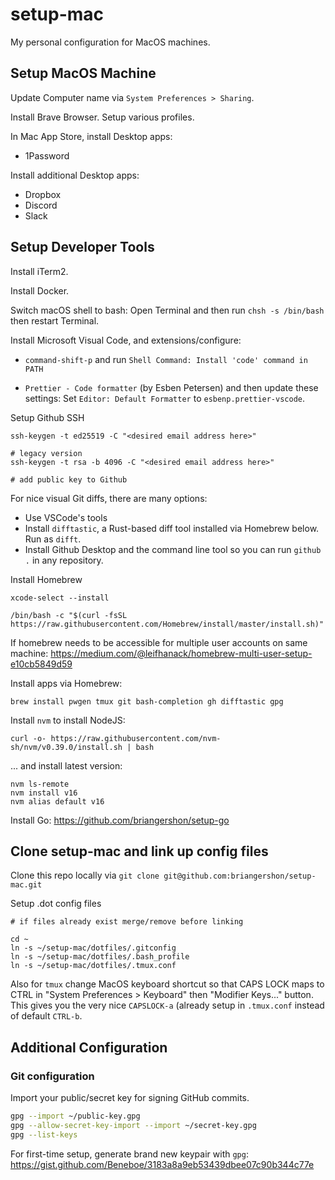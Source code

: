 # setup-mac

My personal configuration for MacOS machines.

## Setup MacOS Machine

Update Computer name via `System Preferences > Sharing`.

Install Brave Browser. Setup various profiles.

In Mac App Store, install Desktop apps:

- 1Password

Install additional Desktop apps:

- Dropbox
- Discord
- Slack

## Setup Developer Tools

Install iTerm2.

Install Docker.

Switch macOS shell to bash: Open Terminal and then run `chsh -s /bin/bash` then restart Terminal.

Install Microsoft Visual Code, and extensions/configure:

- `command-shift-p` and run `Shell Command: Install 'code' command in PATH`

- `Prettier - Code formatter` (by Esben Petersen) and then update these settings: Set `Editor: Default Formatter` to `esbenp.prettier-vscode`.

Setup Github SSH

    ssh-keygen -t ed25519 -C "<desired email address here>"

    # legacy version
    ssh-keygen -t rsa -b 4096 -C "<desired email address here>"

    # add public key to Github

For nice visual Git diffs, there are many options:

- Use VSCode's tools
- Install `difftastic`, a Rust-based diff tool installed via Homebrew below. Run as `difft`.
- Install Github Desktop and the command line tool so you can run `github .` in any repository.

Install Homebrew

    xcode-select --install

    /bin/bash -c "$(curl -fsSL https://raw.githubusercontent.com/Homebrew/install/master/install.sh)"

If homebrew needs to be accessible for multiple user accounts on same machine: <https://medium.com/@leifhanack/homebrew-multi-user-setup-e10cb5849d59>

Install apps via Homebrew:

    brew install pwgen tmux git bash-completion gh difftastic gpg

Install `nvm` to install NodeJS:

    curl -o- https://raw.githubusercontent.com/nvm-sh/nvm/v0.39.0/install.sh | bash

... and install latest version:

    nvm ls-remote
    nvm install v16
    nvm alias default v16

Install Go: https://github.com/briangershon/setup-go

## Clone setup-mac and link up config files

Clone this repo locally via `git clone git@github.com:briangershon/setup-mac.git`

Setup .dot config files

    # if files already exist merge/remove before linking

    cd ~
    ln -s ~/setup-mac/dotfiles/.gitconfig
    ln -s ~/setup-mac/dotfiles/.bash_profile
    ln -s ~/setup-mac/dotfiles/.tmux.conf

Also for `tmux` change MacOS keyboard shortcut so that CAPS LOCK maps to CTRL in "System Preferences > Keyboard" then "Modifier Keys..." button. This gives you the very nice `CAPSLOCK-a` (already setup in `.tmux.conf` instead of default `CTRL-b`.

## Additional Configuration

### Git configuration

Import your public/secret key for signing GitHub commits.

```bash
gpg --import ~/public-key.gpg
gpg --allow-secret-key-import --import ~/secret-key.gpg
gpg --list-keys
```

For first-time setup, generate brand new keypair with `gpg`: https://gist.github.com/Beneboe/3183a8a9eb53439dbee07c90b344c77e
